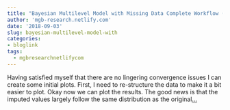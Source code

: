 ```yaml
---
title: "Bayesian Multilevel Model with Missing Data Complete Workflow (Part 2 of 3)"
author: 'mgb-research.netlify.com'
date: '2018-09-03'
slug: bayesian-multilevel-model-with
categories:
- bloglink
tags:
  - mgbresearchnetlifycom
---
```


Having satisfied myself that there are no lingering convergence issues I can create some initial plots. First, I need to re-structure the data to make it a bit easier to plot. Okay now we can plot the results. The good news is that the imputed values largely follow the same distribution as the original[... <i class="fas fa-external-link-alt"></i>](https://mgb-research.netlify.com/post/bayesian-multilevel-model-with-missing-data-complete-workflow-part-2/)

